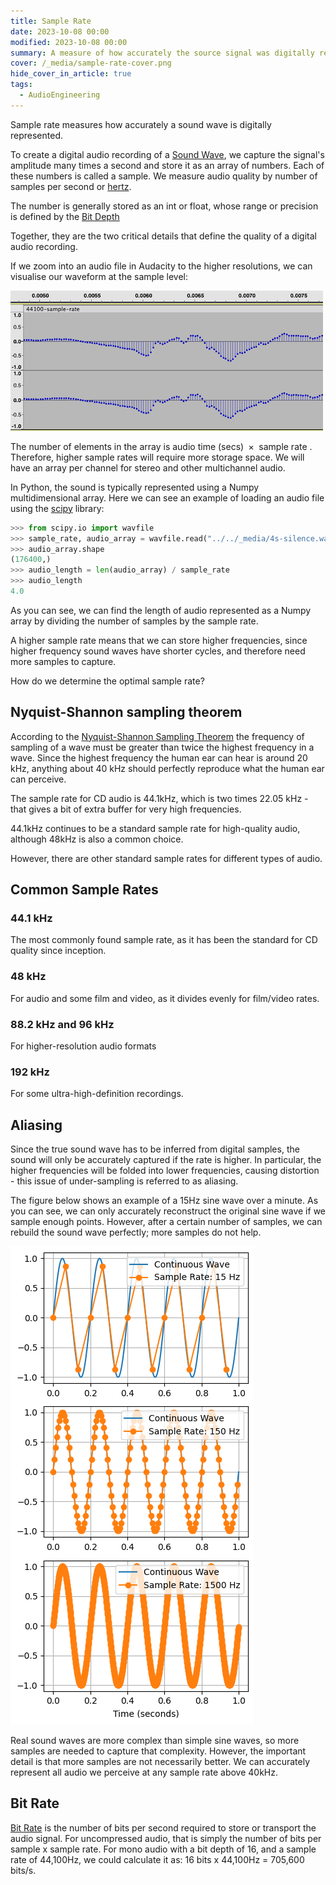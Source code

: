 ```yaml
---
title: Sample Rate
date: 2023-10-08 00:00
modified: 2023-10-08 00:00
summary: A measure of how accurately the source signal was digitally represented
cover: /_media/sample-rate-cover.png
hide_cover_in_article: true
tags:
  - AudioEngineering
---
```


Sample rate measures how accurately a sound wave is digitally represented.

To create a digital audio recording of a [Sound Wave](sound-wave.md), we capture the signal's amplitude many times a second and store it as an array of numbers. Each of these numbers is called a sample. We measure audio quality by number of samples per second or [hertz](https://en.wikipedia.org/wiki/Hertz).

The number is generally stored as an int or float, whose range or precision is defined by the [Bit Depth](bit-depth.md)

Together, they are the two critical details that define the quality of a digital audio recording.

If we zoom into an audio file in Audacity to the higher resolutions, we can visualise our waveform at the sample level:

![Example of zoomed in audio file in Audacity to show how sampling works](../_media/sample-rate-1.png)

The number of elements in the array is $\text{ audio time (secs) } \times \text{ sample rate }$. Therefore, higher sample rates will require more storage space. We will have an array per channel for stereo and other multichannel audio.

In Python, the sound is typically represented using a Numpy multidimensional array. Here we can see an example of loading an audio file using the [scipy](https://scipy.org/) library:

```python
>>> from scipy.io import wavfile
>>> sample_rate, audio_array = wavfile.read("../../_media/4s-silence.wav")
>>> audio_array.shape
(176400,)
>>> audio_length = len(audio_array) / sample_rate
>>> audio_length
4.0
```

As you can see, we can find the length of audio represented as a Numpy array by dividing the number of samples by the sample rate.

A higher sample rate means that we can store higher frequencies, since higher frequency sound waves have shorter cycles, and therefore need more samples to capture.

How do we determine the optimal sample rate?

## Nyquist-Shannon sampling theorem

According to the [Nyquist-Shannon Sampling Theorem](nyquist-shannon-sampling-theorem.md) the frequency of sampling of a wave must be greater than twice the highest frequency in a wave. Since the highest frequency the human ear can hear is around 20 kHz, anything about 40 kHz should perfectly reproduce what the human ear can perceive.

The sample rate for CD audio is 44.1kHz, which is two times 22.05 kHz - that gives a bit of extra buffer for very high frequencies.

44.1kHz continues to be a standard sample rate for high-quality audio, although 48kHz is also a common choice.

However, there are other standard sample rates for different types of audio.

## Common Sample Rates

### 44.1 kHz

The most commonly found sample rate, as it has been the standard for CD quality since inception.

### 48 kHz

For audio and some film and video, as it divides evenly for film/video rates.

### 88.2 kHz and 96 kHz

For higher-resolution audio formats

### 192 kHz

For some ultra-high-definition recordings.

## Aliasing

Since the true sound wave has to be inferred from digital samples, the sound will only be accurately captured if the rate is higher. In particular, the higher frequencies will be folded into lower frequencies, causing distortion - this issue of under-sampling is referred to as aliasing.

The figure below shows an example of a 15Hz sine wave over a minute. As you can see, we can only accurately reconstruct the original sine wave if we sample enough points. However, after a certain number of samples, we can rebuild the sound wave perfectly; more samples do not help.

![](../_media/sample-rate-examples.png)

Real sound waves are more complex than simple sine waves, so more samples are needed to capture that complexity. However, the important detail is that more samples are not necessarily better. We can accurately represent all audio we perceive at any sample rate above 40kHz.

## Bit Rate

[Bit Rate](../../../permanent/bit-rate.md) is the number of bits per second required to store or transport the audio signal. For uncompressed audio, that is simply the number of bits per sample x sample rate. For mono audio with a bit depth of 16, and a sample rate of 44,100Hz, we could calculate it as: 16 bits x 44,100Hz = 705,600 bits/s.
